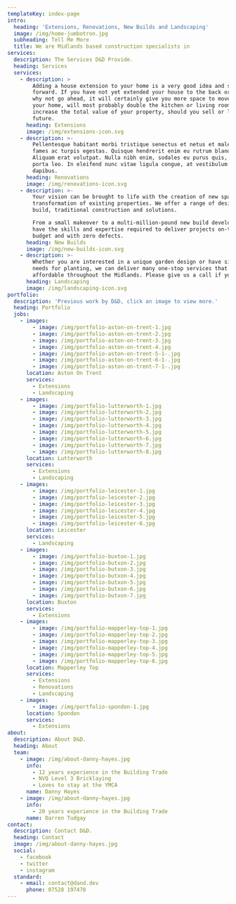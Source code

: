 ```yaml
---
templateKey: index-page
intro:
  heading: 'Extensions, Renovations, New Builds and Landscaping'
  image: /img/home-jumbotron.jpg
  subheading: Tell Me More
  title: We are Midlands based construction specialists in
services:
  description: The Services D&D Provide.
  heading: Services
  services:
    - description: >
        Adding a house extension to your home is a very good idea and straight
        forward. If you have not yet extended your house to the back or side,
        why not go ahead, it will certainly give you more space to move around
        your home, will most probably double the kitchen or living room and also
        increase the total value of your property, should you sell or let in the
        future.
      heading: Extensions
      image: /img/extensions-icon.svg
    - description: >-
        Pellentesque habitant morbi tristique senectus et netus et malesuada
        fames ac turpis egestas. Quisque hendrerit enim eu rutrum blandit.
        Aliquam erat volutpat. Nulla nibh enim, sodales eu purus quis, tempus
        porta leo. In eleifend nunc vitae ligula congue, at vestibulum turpis
        dapibus.
      heading: Renovations
      image: /img/renovations-icon.svg
    - description: >-
        Your vision can be brought to life with the creation of new spaces and
        transformation of existing properties. We offer a range of design and
        build, traditional construction and solutions.

        From a small makeover to a multi-million-pound new build development, we
        have the skills and expertise required to deliver projects on-time, to
        budget and with zero defects.
      heading: New Builds
      image: /img/new-builds-icon.svg
    - description: >-
        Whether you are interested in a unique garden design or have simple
        needs for planting, we can deliver many one-stop services that are very
        affordable throughout the Midlands. Please give us a call if you need.
      heading: Landscaping
      image: /img/landscaping-icon.svg
portfolio:
  description: 'Previous work by D&D, click an image to view more.'
  heading: Portfolio
  jobs:
    - images:
        - image: /img/portfolio-aston-on-trent-1.jpg
        - image: /img/portfolio-aston-on-trent-2.jpg
        - image: /img/portfolio-aston-on-trent-3.jpg
        - image: /img/portfolio-aston-on-trent-4.jpg
        - image: /img/portfolio-aston-on-trent-5-1-.jpg
        - image: /img/portfolio-aston-on-trent-6-1-.jpg
        - image: /img/portfolio-aston-on-trent-7-1-.jpg
      location: Aston On Trent
      services:
        - Extensions
        - Landscaping
    - images:
        - image: /img/portfolio-lutterworth-1.jpg
        - image: /img/portfolio-lutterworth-2.jpg
        - image: /img/portfolio-lutterworth-3.jpg
        - image: /img/portfolio-lutterworth-4.jpg
        - image: /img/portfolio-lutterworth-5.jpg
        - image: /img/portfolio-lutterworth-6.jpg
        - image: /img/portfolio-lutterworth-7.jpg
        - image: /img/portfolio-lutterworth-8.jpg
      location: Lutterworth
      services:
        - Extensions
        - Landscaping
    - images:
        - image: /img/portfolio-leicester-1.jpg
        - image: /img/portfolio-leicester-2.jpg
        - image: /img/portfolio-leicester-3.jpg
        - image: /img/portfolio-leicester-4.jpg
        - image: /img/portfolio-leicester-5.jpg
        - image: /img/portfolio-leicester-6.jpg
      location: Leicester
      services:
        - Landscaping
    - images:
        - image: /img/portfolio-buxton-1.jpg
        - image: /img/portfolio-butxon-2.jpg
        - image: /img/portfolio-butxon-3.jpg
        - image: /img/portfolio-butxon-4.jpg
        - image: /img/portfolio-butxon-5.jpg
        - image: /img/portfolio-butxon-6.jpg
        - image: /img/portfolio-butxon-7.jpg
      location: Buxton
      services:
        - Extensions
    - images:
        - image: /img/portfolio-mapperley-top-1.jpg
        - image: /img/portfolio-mapperley-top-2.jpg
        - image: /img/portfolio-mapperley-top-3.jpg
        - image: /img/portfolio-mapperley-top-4.jpg
        - image: /img/portfolio-mapperley-top-5.jpg
        - image: /img/portfolio-mapperley-top-6.jpg
      location: Mapperley Top
      services:
        - Extensions
        - Renovations
        - Landscaping
    - images:
        - image: /img/portfolio-spondon-1.jpg
      location: Spondon
      services:
        - Extensions
about:
  description: About D&D.
  heading: About
  team:
    - image: /img/about-danny-hayes.jpg
      info:
        - 12 years experience in the Building Trade
        - NVQ Level 3 Bricklaying
        - Loves to stay at the YMCA
      name: Danny Hayes
    - image: /img/about-danny-hayes.jpg
      info:
        - 20 years experience in the Building Trade
      name: Darren Tudgay
contact:
  description: Contact D&D.
  heading: Contact
  image: /img/about-danny-hayes.jpg
  social:
    - facebook
    - twitter
    - instagram
  standard:
    - email: contact@dand.dev
      phone: 07528 197478
---
```



